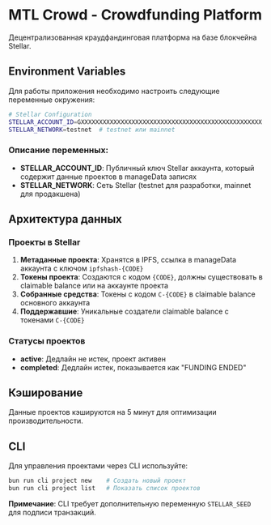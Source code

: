# MTL Crowd - Crowdfunding Platform

Децентрализованная краудфандинговая платформа на базе блокчейна Stellar.

## Environment Variables

Для работы приложения необходимо настроить следующие переменные окружения:

```bash
# Stellar Configuration
STELLAR_ACCOUNT_ID=GXXXXXXXXXXXXXXXXXXXXXXXXXXXXXXXXXXXXXXXXXXXXXXXXXX  # Публичный ключ Stellar аккаунта
STELLAR_NETWORK=testnet  # testnet или mainnet
```

### Описание переменных:

- **STELLAR_ACCOUNT_ID**: Публичный ключ Stellar аккаунта, который содержит данные проектов в manageData записях
- **STELLAR_NETWORK**: Сеть Stellar (testnet для разработки, mainnet для продакшена)

## Архитектура данных

### Проекты в Stellar

1. **Метаданные проекта**: Хранятся в IPFS, ссылка в manageData аккаунта с ключом `ipfshash-{CODE}`
2. **Токены проекта**: Создаются с кодом `{CODE}`, должны существовать в claimable balance или на аккаунте проекта
3. **Собранные средства**: Токены с кодом `C-{CODE}` в claimable balance основного аккаунта
4. **Поддержавшие**: Уникальные создатели claimable balance с токенами `C-{CODE}`

### Статусы проектов

- **active**: Дедлайн не истек, проект активен
- **completed**: Дедлайн истек, показывается как "FUNDING ENDED"

## Кэширование

Данные проектов кэшируются на 5 минут для оптимизации производительности.

## CLI

Для управления проектами через CLI используйте:

```bash
bun run cli project new    # Создать новый проект
bun run cli project list   # Показать список проектов
```

**Примечание**: CLI требует дополнительную переменную `STELLAR_SEED` для подписи транзакций.